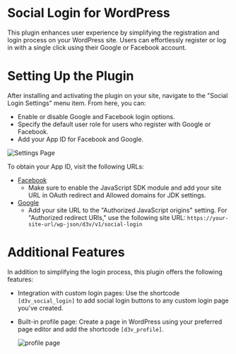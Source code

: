 # Social Login for WordPress

This plugin enhances user experience by simplifying the registration and login process on your WordPress site. Users can effortlessly register or log in with a single click using their Google or Facebook account.

# Setting Up the Plugin
After installing and activating the plugin on your site, navigate to the "Social Login Settings" menu item. From here, you can:

- Enable or disable Google and Facebook login options.
- Specify the default user role for users who register with Google or Facebook.
- Add your App ID for Facebook and Google.

![Settings Page](https://drive.google.com/uc?export=download&id=1q-aAf6vXMYaExWutTRSsKyTxZx6HDWdy)

To obtain your App ID, visit the following URLs:

- [Facebook](https://developers.facebook.com/apps/)
  - Make sure to enable the JavaScript SDK module and add your site URL in OAuth redirect and Allowed domains for JDK settings.
- [Google](https://console.cloud.google.com/apis/credentials)
  - Add your site URL to the "Authorized JavaScript origins" setting. For "Authorized redirect URIs," use the following site URL: `https://your-site-url/wp-json/d3v/v1/social-login`


# Additional Features
In addition to simplifying the login process, this plugin offers the following features:
- Integration with custom login pages: Use the shortcode `[d3v_social_login]` to add social login buttons to any custom login page you've created.
- Built-in profile page: Create a page in WordPress using your preferred page editor and add the shortcode `[d3v_profile]`.

  ![profile page](https://drive.google.com/uc?export=download&id=1i1d2etdTvNknDA93BloO_QIIl0gtxkFs)

